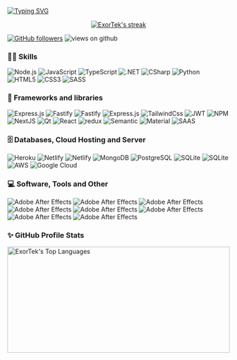 [![Typing SVG](https://readme-typing-svg.herokuapp.com?font=roboto&size=28&color=C153F7&center=true&vCenter=true&lines=Welcome+to+my+profile.;I'm+full+stack+developer)](https://git.io/typing-svg)


<p align="center">
  <a href="https://github.com/DenverCoder1/github-readme-streak-stats">
    <img title="🔥 Get streak stats for your profile at git.io/streak-stats" alt="ExorTek's streak" src="https://github-readme-streak-stats.herokuapp.com/?user=ExorTek&theme=monokai-metallian&hide_border=true"/>
  </a>
</p>

[![GitHub followers](https://img.shields.io/github/followers/ExorTek.svg?style=social&label=Followers)](https://github.com/ExorTek?tab=followers)
<img src="https://komarev.com/ghpvc/?username=ExorTek&label=Views&color=brightgreen&style=flat-square" alt="views on github" />

### 👨‍💻 Skills

<p>
    <img alt="Node.js" src="https://img.shields.io/badge/Node.js-43853D?style=for-the-badge&logo=node.js&logoColor=white">
    <img alt="JavaScript" src="https://img.shields.io/badge/JavaScript-F7DF1E?style=for-the-badge&logo=javascript&logoColor=black">
    <img alt="TypeScript" src="https://img.shields.io/badge/TypeScript-007ACC?style=for-the-badge&logo=typescript&logoColor=white">
    <img alt=".NET" src="https://img.shields.io/badge/.NET-5C2D91?style=for-the-badge&logo=.net&logoColor=white">
    <img alt="CSharp" src="https://img.shields.io/badge/C%23-239120?style=for-the-badge&logo=c-sharp&logoColor=white">
    <img alt="Python" src="https://img.shields.io/badge/Python-14354C?style=for-the-badge&logo=python&logoColor=white">
    <img alt="HTML5" src="https://img.shields.io/badge/HTML5-E34F26?style=for-the-badge&logo=html5&logoColor=white">
    <img alt="CSS3" src="https://img.shields.io/badge/CSS3-1572B6?style=for-the-badge&logo=css3&logoColor=white">
    <img alt="SASS" src="https://img.shields.io/badge/Sass-CC6699?style=for-the-badge&logo=sass&logoColor=white">
</p>

### 🧰 Frameworks and libraries

<p>
    <img alt="Express.js" src="https://img.shields.io/badge/express.js-%23404d59.svg?style=for-the-badge&logo=express&logoColor=%2361DAFB">
    <img alt="Fastify" src="https://img.shields.io/badge/fastify-%23404d59.svg?style=for-the-badge&logo=fastify&logoColor=%2361DAFB">
    <img alt="Fastify" src="https://img.shields.io/badge/Prisma-3982CE?style=for-the-badge&logo=Prisma&logoColor=white">
    <img alt="Express.js" src="https://img.shields.io/badge/sequelize-323330?style=for-the-badge&logo=sequelize&logoColor=blue">
    <img alt="TailwindCss" src="https://img.shields.io/badge/Tailwind_CSS-38B2AC?style=for-the-badge&logo=tailwind-css&logoColor=white">
    <img alt="JWT" src="https://img.shields.io/badge/json%20web%20tokens-323330?style=for-the-badge&logo=json-web-tokens&logoColor=pink">
    <img alt="NPM" src="https://img.shields.io/badge/NPM-%23000000.svg?style=for-the-badge&logo=npm&logoColor=white">
    <img alt="NextJS" src="https://img.shields.io/badge/NextJs-black?style=for-the-badge&logo=next.js&logoColor=white">
    <img alt="Qt" src="https://img.shields.io/badge/Qt-%23217346.svg?style=for-the-badge&logo=Qt&logoColor=white">
    <img alt="React" src="https://img.shields.io/badge/react-%2320232a.svg?style=for-the-badge&logo=react&logoColor=%2361DAFB">
    <img alt="redux" src="https://img.shields.io/badge/Redux-593D88?style=for-the-badge&logo=redux&logoColor=white">
    <img alt="Semantic" src="https://img.shields.io/badge/Semantic%20UI%20React-%2335BDB2.svg?style=for-the-badge&logo=SemanticUIReact&logoColor=white">
    <img alt="Material" src="https://img.shields.io/badge/Material--UI-0081CB?style=for-the-badge&logo=material-ui&logoColor=white">
    <img alt="SAAS" src="https://img.shields.io/badge/Sass-CC6699?style=for-the-badge&logo=sass&logoColor=white">
</p>

### 🗄️ Databases, Cloud Hosting and Server

<p>
    <img alt="Heroku" src="https://img.shields.io/badge/Heroku-430098?style=for-the-badge&logo=heroku&logoColor=white">
    <img alt="Netlify" src="https://img.shields.io/badge/Netlify-00C7B7?style=for-the-badge&logo=netlify&logoColor=white">
    <img alt="Netlify" src="https://img.shields.io/badge/Vercel-000000?style=for-the-badge&logo=vercel&logoColor=white">
    <img alt="MongoDB" src="https://img.shields.io/badge/MongoDB-4EA94B?style=for-the-badge&logo=mongodb&logoColor=white">
    <img alt="PostgreSQL" src="https://img.shields.io/badge/PostgreSQL-316192?style=for-the-badge&logo=postgresql&logoColor=white">
    <img alt="SQLite" src="https://img.shields.io/badge/SQLite-07405E?style=for-the-badge&logo=sqlite&logoColor=white">
    <img alt="SQLite" src="	https://img.shields.io/badge/Microsoft%20SQL%20Server-CC2927?style=for-the-badge&logo=microsoft%20sql%20server&logoColor=white">
    <img alt="AWS" src="https://img.shields.io/badge/Amazon_AWS-FF9900?style=for-the-badge&logo=amazonaws&logoColor=white">
    <img alt="Google Cloud" src="https://img.shields.io/badge/Google_Cloud-4285F4?style=for-the-badge&logo=google-cloud&logoColor=white">
</p>

### 💻 Software, Tools and Other

<p>
    <img alt="Adobe After Effects" src="https://img.shields.io/badge/Adobe%20After%20Effects-9999FF.svg?style=for-the-badge&logo=Adobe%20After%20Effects&logoColor=white">
    <img alt="Adobe After Effects" src="https://img.shields.io/badge/Windows-0078D6?style=for-the-badge&logo=windows&logoColor=white">
    <img alt="Adobe After Effects" src="https://img.shields.io/badge/Linux-FCC624?style=for-the-badge&logo=linux&logoColor=black">
    <img alt="Adobe After Effects" src="https://img.shields.io/badge/PyCharm-000000.svg?&style=for-the-badge&logo=PyCharm&logoColor=whit">
    <img alt="Adobe After Effects" src="https://img.shields.io/badge/WebStorm-000000?style=for-the-badge&logo=WebStorm&logoColor=white">
    <img alt="Adobe After Effects" src="https://img.shields.io/badge/Visual_Studio-5C2D91?style=for-the-badge&logo=visual%20studio&logoColor=white">
    <img alt="Adobe After Effects" src="https://img.shields.io/badge/Rider-000000?style=for-the-badge&logo=Rider&logoColor=whit">
    <img alt="Adobe After Effects" src="https://img.shields.io/badge/PyCharm-000000.svg?&style=for-the-badge&logo=PyCharm&logoColor=white">

</p>

### ✨ GitHub Profile Stats

<a href="https://github.com/anuraghazra/github-readme-stats"><img alt="ExorTek's Top Languages" src="https://github-readme-stats.vercel.app/api/top-langs/?username=ExorTek&layout=compact&theme=react&hide_border=true&bg_color=1F222E&title_color=F85D7F&icon_color=F8D866" height="240px" width="100%"/></a>
